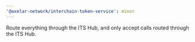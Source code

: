 ```yaml
---
'@axelar-network/interchain-token-service': minor
---
```


Route everything through the ITS Hub, and only accept calls routed through the ITS Hub.
